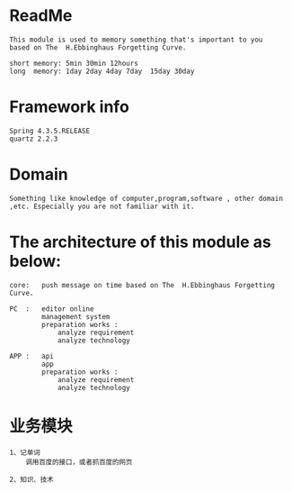 # ReadMe

    This module is used to memory something that's important to you   based on The  H.Ebbinghaus Forgetting Curve.

    short memory: 5min 30min 12hours
    long  memory: 1day 2day 4day 7day  15day 30day

# Framework info

    Spring 4.3.5.RELEASE
    quartz 2.2.3


# Domain

    Something like knowledge of computer,program,software , other domain ,etc. Especially you are not familiar with it.


# The architecture of this module as below:

    core:   push message on time based on The  H.Ebbinghaus Forgetting Curve.

    PC  :   editor online
            management system
            preparation works :
                analyze requirement
                analyze technology

    APP :   api
            app
            preparation works :
                analyze requirement
                analyze technology

# 业务模块

    1、记单词
        调用百度的接口，或者抓百度的网页

    2、知识、技术

